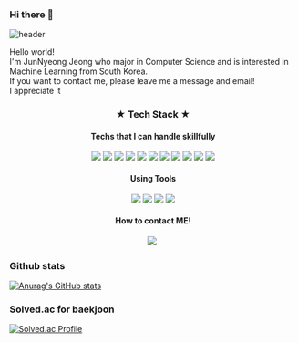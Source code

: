 ### Hi there 👋

![header](https://capsule-render.vercel.app/api?type=wave&color=auto&height=300&section=header&text=JunNyeong%20Jeong&fontSize=70)

Hello world!   
I'm JunNyeong Jeong who major in Computer Science and is interested in Machine Learning from South Korea.   
If you want to contact me, please leave me a message and email!   
I appreciate it   

<h3 = align="center">★  Tech  Stack  ★</h3>
<h4 = align="center">Techs that I can handle skillfully</h4>
<p align="center">
  <img src="https://img.shields.io/badge/Python-3776AB?style=for-the-badge&logo=Python&logoColor=white">
  <img src="https://img.shields.io/badge/NumPy-013243?style=for-the-badge&logo=Numpy&logoColor=white">
  <img src="https://img.shields.io/badge/pandas-150458?style=for-the-badge&logo=pandas&logoColor=white">
  <img src="https://img.shields.io/badge/Keras-D00000?style=for-the-badge&logo=Keras&logoColor=white">
  <img src="https://img.shields.io/badge/scikit learn-F7931E?style=for-the-badge&logo=scikit learn&logoColor=white">
  <img src="https://img.shields.io/badge/TensorFlow-FF6F00?style=for-the-badge&logo=TensorFlow&logoColor=white">
  <img src="https://img.shields.io/badge/Pytorch-EE4C2C?style=for-the-badge&logo=Pytorch&logoColor=white">
  <img src="https://img.shields.io/badge/Anaconda-44A833?style=for-the-badge&logo=Anaconda&logoColor=white">
  <img src="https://img.shields.io/badge/C-A8B9CC?style=for-the-badge&logo=C&logoColor=white">
  <img src="https://img.shields.io/badge/C++-00599C?style=for-the-badge&logo=C&logoColor=white">
  <img src="https://img.shields.io/badge/MySQL-4479A1?style=for-the-badge&logo=C&logoColor=white">
  
</p>


<h4 = align="center">Using Tools</h4>
<p align="center">
 <img src="https://img.shields.io/badge/Google Colab-F9AB00?style=for-the-badge&logo=Google Colab&logoColor=white">
  <img src="https://img.shields.io/badge/Jupyter-F37626?style=for-the-badge&logo=Jupyter&logoColor=white">
  <img src="https://img.shields.io/badge/Visual Studio Code-007ACC?style=for-the-badge&logo=Visual Studio Code&logoColor=white">
  <img src="https://img.shields.io/badge/Google Drive-4285F4?style=for-the-badge&logo=Google Drive&logoColor=white">
</p>


<h4 = align="center">How to contact ME!</h4>
<p align="center">
 <a href="https://github.com/ezez-refer"><img src="https://img.shields.io/badge/Github-181717?style=flat-square&logo=Blogger&logoColor=white&link=https://github.com/ezez-refer"/></a>&nbsp
</p>


<h3 = align="left">Github stats</h3>

[![Anurag's GitHub stats](https://github-readme-stats.vercel.app/api?username=ezez-refer)](https://github.com/anuraghazra/github-readme-stats)

<h3 = align="left">Solved.ac for baekjoon</h3>

[![Solved.ac Profile](http://mazassumnida.wtf/api/v2/generate_badge?boj=jjn00712)](https://solved.ac/jjn00712/)

